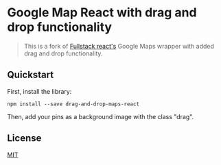 # Google Map React with drag and drop functionality

> This is a fork of [Fullstack react's](https://github.com/fullstackreact/google-maps-react.git) Google Maps wrapper with added drag and drop functionality.

## Quickstart

First, install the library:

```shell
npm install --save drag-and-drop-maps-react
```

Then, add your pins as a background image with the class "drag".

## License
 [MIT](/LICENSE)
